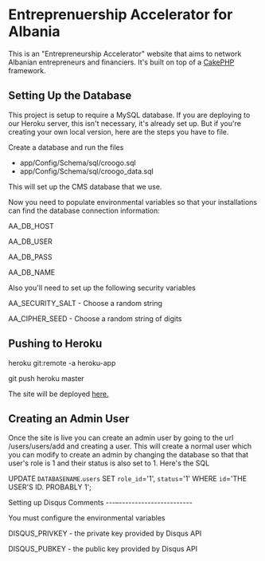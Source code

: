 Entreprenuership Accelerator for Albania
========================================

This is an "Entrepreneurship Accelerator" website that aims to network Albanian entrepreneurs and financiers.  It's built on top of a [CakePHP](http://www.cakephp.org) framework.

Setting Up the Database
-----------------------
This project is setup to require a MySQL database.  If you are deploying to our Heroku server, this isn't necessary, it's already set up.  But if you're creating your own local version, here are the steps you have to file.

Create a database and run the files
*  app/Config/Schema/sql/croogo.sql
*  app/Config/Schema/sql/croogo_data.sql

This will set up the CMS database that we use.

Now you need to populate environmental variables so that your installations can find the database connection information:

AA_DB_HOST

AA_DB_USER

AA_DB_PASS

AA_DB_NAME

Also you'll need to set up the following security variables

AA_SECURITY_SALT  - Choose a random string

AA_CIPHER_SEED  - Choose a random string of digits

Pushing to Heroku
-----------------

heroku git:remote -a heroku-app

git push heroku master

The site will be deployed [here.](http://heroku-app.herokuapp.com)

Creating an Admin User
----------------------

Once the site is live you can create an admin user by going to the url /users/users/add and creating a user.  This will create a normal user which you can modify to create an admin by changing the database so that that user's role is 1 and their status is also set to 1.  Here's the SQL

UPDATE `DATABASENAME`.`users` SET `role_id`='1', `status`='1' WHERE `id`='THE USER'S ID.  PROBABLY 1';

Setting up Disqus Comments
---–-----------------------

You must configure the environmental variables

DISQUS_PRIVKEY - the private key provided by Disqus API

DISQUS_PUBKEY - the public key provided by Disqus API